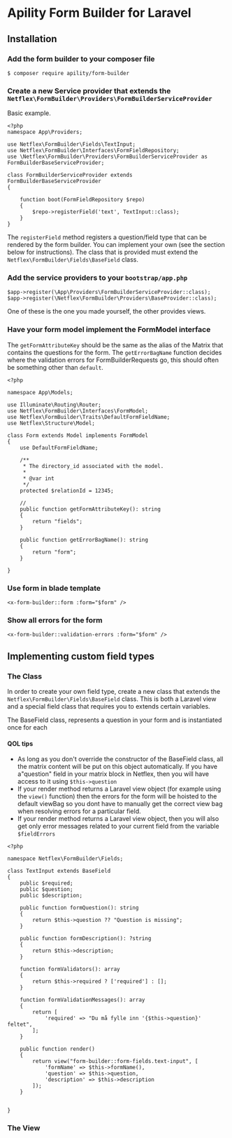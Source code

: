 # Apility Form Builder for Laravel

## Installation

### Add the form builder to your composer file

```shell
$ composer require apility/form-builder
```

### Create a new Service provider that extends the `Netflex\FormBuilder\Providers\FormBuilderServiceProvider`

Basic example.

```injectablephp
<?php
namespace App\Providers;

use Netflex\FormBuilder\Fields\TextInput;
use Netflex\FormBuilder\Interfaces\FormFieldRepository;
use \Netflex\FormBuilder\Providers\FormBuilderServiceProvider as FormBuilderBaseServiceProvider;

class FormBuilderServiceProvider extends FormBuilderBaseServiceProvider
{
    
    function boot(FormFieldRepository $repo)
    {
        $repo->registerField('text', TextInput::class);
    }
}
```

The `registerField` method registers a question/field type that can be rendered by the form builder. You can implement
your own
(see the section below for instructions). The class that is provided must extend
the `Netflex\FormBuilder\Fields\BaseField` class.

### Add the service providers to your `bootstrap/app.php`

```injectablephp
$app->register(\App\Providers\FormBuilderServiceProvider::class);
$app->register(\Netflex\FormBuilder\Providers\BaseProvider::class);
```

One of these is the one you made yourself, the other provides views.

### Have your form model implement the FormModel interface

The `getFormAttributeKey` should be the same as the alias of the Matrix that contains the questions for the form.
The `getErrorBagName` function decides where the validation errors for FormBuilderRequests go, this should often be
something other than `default`.

```injectablephp
<?php

namespace App\Models;

use Illuminate\Routing\Router;
use Netflex\FormBuilder\Interfaces\FormModel;
use Netflex\FormBuilder\Traits\DefaultFormFieldName;
use Netflex\Structure\Model;

class Form extends Model implements FormModel
{
    use DefaultFormFieldName;

    /**
     * The directory_id associated with the model.
     *
     * @var int
     */
    protected $relationId = 12345;

    //
    public function getFormAttributeKey(): string
    {
        return "fields";
    }

    public function getErrorBagName(): string
    {
        return "form";
    }
    
}

```

### Use form in blade template

```injectablephp
<x-form-builder::form :form="$form" />
```

### Show all errors for the form

```injectablephp
<x-form-builder::validation-errors :form="$form" />
```

## Implementing custom field types

### The Class
In order to create your own field type, create a new class that extends the `Netflex\FormBuilder\Fields\BaseField` class.
This is both a Laravel view and a special field class that requires you to extends certain variables.

The BaseField class, represents a question in your form and is instantiated once for each

#### QOL tips
* As long as you don't override the constructor of the BaseField class, all the matrix content will be put on this object
automatically.
If you have a"question" field in your matrix block in Netflex, then you will have access to it using `$this->question`
* If your render method returns a Laravel view object (for example using the `view()` function) then the errors for the form will be hoisted to the default viewBag so you dont have to
manually get the correct view bag when resolving errors for a particular field.
* If your render method returns a Laravel view object, then you will also get only error messages related to your current field from the variable `$fieldErrors` 

```injectablephp
<?php

namespace Netflex\FormBuilder\Fields;

class TextInput extends BaseField
{
    public $required;
    public $question;
    public $description;

    public function formQuestion(): string
    {
        return $this->question ?? "Question is missing";
    }

    public function formDescription(): ?string
    {
        return $this->description;
    }
    
    function formValidators(): array
    {
        return $this->required ? ['required'] : [];
    }

    function formValidationMessages(): array
    {
        return [
            'required' => "Du må fylle inn '{$this->question}' feltet",
        ];
    }

    public function render()
    {
        return view("form-builder::form-fields.text-input", [
            'formName' => $this->formName(),
            'question' => $this->question,
            'description' => $this->description
        ]);
    }

   
}
```

### The View

